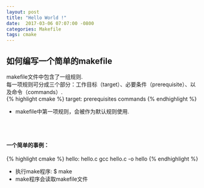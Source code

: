 ```yaml
---
layout: post
title: "Hello World !"
date:  2017-03-06 07:07:00 -0800
categories: Makefile
tags: cmake
---
```


## 如何编写一个简单的makefile
makefile文件中包含了一组规则.  
每一项规则可分成三个部分：工作目标（target）、必要条件（prerequisite）、以及命令（commands）.  
{% highlight cmake %}
target: prerequisites
	commands
{% endhighlight %}
* makefile中第一项规则，会被作为默认规则使用.

<br/>
<br/>

#### 一个简单的事例：
{% highlight cmake %}
hello: hello.c
	gcc hello.c -o hello
{% endhighlight %}
* 执行make程序:	$ make  
* make程序会读取makefile文件
